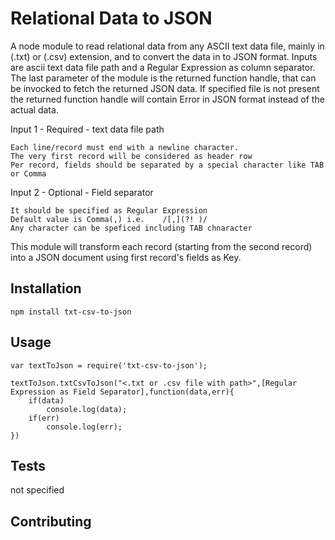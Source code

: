 Relational Data to JSON
=======================

A node module to read relational data from any ASCII text data file, mainly in (.txt) or (.csv) extension, 
and to convert the data in to JSON format. Inputs are ascii text data file path and a Regular Expression as column separator.
The last parameter of the module is the returned function handle, that can be invocked to fetch the returned JSON data. 
If specified file is not present the returned function handle will contain Error in JSON format instead of the actual data. 

Input 1 - Required - text data file path

    Each line/record must end with a newline character.
    The very first record will be considered as header row
    Per record, fields should be separated by a special character like TAB or Comma

Input 2 - Optional - Field separator

    It should be specified as Regular Expression 
    Default value is Comma(,) i.e.    /[,](?! )/
    Any character can be speficed including TAB chnaracter

This module will transform each record (starting from the second record) into a JSON document using first record's fields as Key.

## Installation

  `npm install txt-csv-to-json`

## Usage

    var textToJson = require('txt-csv-to-json');

    textToJson.txtCsvToJson("<.txt or .csv file with path>",[Regular Expression as Field Separator],function(data,err){
        if(data)
            console.log(data);
        if(err)
            console.log(err);
    })


## Tests

 not specified

## Contributing

